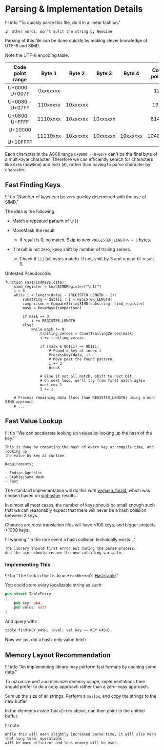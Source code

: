 # Parsing & Implementation Details

!!! info "To quickly parse this file, do it in a linear fashion."

    In other words, don't split the string by NewLine

Parsing of this file can be done quickly by making clever knowledge of UTF-8 and SIMD.

Note the UTF-8 encoding table:

|  Code point range  |  Byte 1  |  Byte 2  |  Byte 3  |  Byte 4  | Code points |
|:------------------:|:--------:|:--------:|:--------:|:--------:|:-----------:|
|  U+0000 - U+007F   | 0xxxxxxx |          |          |          |     128     |
|  U+0080 - U+07FF   | 110xxxxx | 10xxxxxx |          |          |    1920     |
|  U+0800 - U+FFFF   | 1110xxxx | 10xxxxxx | 10xxxxxx |          |    61440    |
| U+10000 - U+10FFFF | 11110xxx | 10xxxxxx | 10xxxxxx | 10xxxxxx |   1048576   |

Each character in the ASCII range `U+0000 - U+007F` can't be the final byte of a multi-byte
character. Therefore we can efficiently search for characters like `0x0A` (newline) and `0x23` (`#`),
rather than having to parse character by character.

## Fast Finding Keys

!!! tip "Number of keys can be very quickly determined with the use of SIMD."

The idea is the following:

- Match a repeated pattern of `\n[[`

- MoveMask the result
    - If result is 0, no match. Skip to next `<REGISTER_LENGTH> - 3` bytes.

- If result is not zero, keep shift by number of trailing zeroes.
    - Check if `111` (all bytes match). If not, shift by 3 and repeat till result 0.

Untested Pseudocode:

```
function FastFindKeys(data):
    simd_register = LoadSIMDRegister("\n[[")
    i = 0
    while i < length(data) - (REGISTER_LENGTH - 1):
        substring = data[i : i + REGISTER_LENGTH]
        comparison = CompareStringSIMD(substring, simd_register)
        mask = MoveMask(comparison)

        if mask == 0:
            i += REGISTER_LENGTH
        else:
            while mask != 0:
                trailing_zeroes = CountTrailingZeroes(mask)
                i += trailing_zeroes

                if (mask & 0b111) == 0b111:
                    # Found a key at index i
                    ProcessKey(data, i)
                    # Move past the found pattern.
                    i += 3
                    break

                # Else if not all match, shift to next bit.
                # On next loop, we'll try from first match again
                mask >>= 1
                i += 1

    # Process remaining data (less than REGISTER_LENGTH) using a non-SIMD approach
    # ...
```

## Fast Value Lookup

!!! tip "We can accelerate looking up values by looking up the hash of the key."

    This is done by computing the hash of every key at compile time, and looking up
    the value by key at runtime.

    Requirements:

    - Endian Agnostic
    - Stable/Same Hash
    - Fast

The standard implementation will do this with [wyhash_final4][wyhash-final4], which was chosen based
on [smhasher][smhasher] results.

In almost all most cases, the number of keys should be small enough such that we can reasonably
expect that there will never be a hash collision between 2 keys.

Chances are most translation files will have <100 keys, and bigger projects <1000 keys.

!!! warning "In the rare event a hash collision technically exists..."

    The library should first error out during the parse process.
    And the user should rename the new colliding variable.

### Implementing This

!!! tip "The trick in Rust is to use `Hashbrown`'s [HashTable][hashtable]."

You could store every localizable string as such:

```rust
pub struct TableEntry
{
    pub key: u64,
    pub value: &str
}
```

And query with:

```rust
table.find(KEY_HASH, |&val| val.key == KEY_HASH);
```

Now we just did a hash-only value fetch.

## Memory Layout Recommendation

!!! info "An implementing library may perform fast formats by caching some data."

To maximize perf and minimize memory usage, implementations here should prefer to do a copy
approach rather than a zero-copy approach.

Sum up the size of all strings. Perform a `malloc`, and copy the strings to the new buffer.

In the elements inside `TableEntry` above, can then point to the unified buffer.

!!! note

    While this will mean slightly increased parse time, it will also mean that long term, operations
    will be more efficient and less memory will be used.

<!-- Links -->
[hashtable]: https://docs.rs/hashbrown/latest/hashbrown/struct.HashTable.html#method.find
[smhasher]: https://github.com/rurban/smhasher?tab=readme-ov-file
[wyhash-final4]: https://github.com/thynson/wyhash-final4/tree/main
